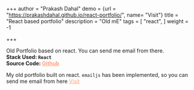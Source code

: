 +++
author = "Prakash Dahal"
demo = {url = "https://prakashdahal.github.io/react-portfolio/", name= "Visit"}
title = "React based portfolio"
description = "Old mE"
tags = [
    "react",
]
weight = -1

+++

Old Portfolio based on react. You can send me email from there. \
**Stack Used: `React`** \
**Source Code: <a href="https://github.com/PrakashDahal/react-portfolio" target="_blank" style="color: #ffa07a;"> Github </a>**

<!--more-->

My old portfolio built on react. `emailjs` has been implemented, so you can send me email from here
<a href="https://prakashdahal.github.io/react-portfolio/" target="_blank" style="color: #ffa07a;"> Visit </a>
